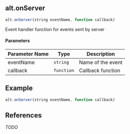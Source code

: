 [//]: # (version=f4c527bf2906ed18218bb3caf8dcf75f7fc7953a8bd41009f5ac703bcf25eddc)

## alt.onServer

```js
alt.onServer(string eventName, function callback)
```

Event handler function for events sent by server

#### Parameters
| Parameter Name | Type | Description |
| -------------- | ----------- | ----------- |
| eventName | `string` | Name of the event |
| callback | `function` | Callback function |

## Example

```js
alt.onServer(string eventName, function callback)
```

## References

*TODO*